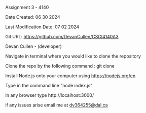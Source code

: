 Assignment 3 - 4140

Date Created: 06 30 2024

Last Modification Date: 07 02 2024

Git URL: https://github.com/DevanCullen/CSCI4140A3

Devan Cullen - (developer)

Navigate in terminal where you would like to clone the repository

Clone the repo by the following command : git clone 

Install Node.js onto your computer using https://nodejs.org/en

Type in the command line "node index.js"

In any browser type http://localhost:3000/

if any issues arise email me at dv364255@dal.ca